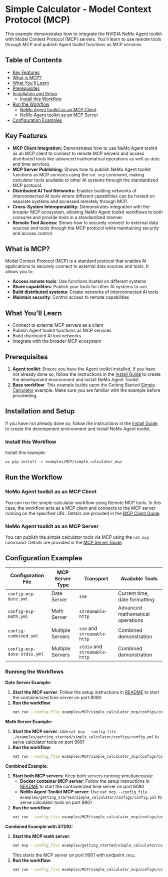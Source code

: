 <!--
SPDX-FileCopyrightText: Copyright (c) 2025, NVIDIA CORPORATION & AFFILIATES. All rights reserved.
SPDX-License-Identifier: Apache-2.0

Licensed under the Apache License, Version 2.0 (the "License");
you may not use this file except in compliance with the License.
You may obtain a copy of the License at

http://www.apache.org/licenses/LICENSE-2.0

Unless required by applicable law or agreed to in writing, software
distributed under the License is distributed on an "AS IS" BASIS,
WITHOUT WARRANTIES OR CONDITIONS OF ANY KIND, either express or implied.
See the License for the specific language governing permissions and
limitations under the License.
-->

# Simple Calculator - Model Context Protocol (MCP)

This example demonstrates how to integrate the NVIDIA NeMo Agent toolkit with Model Context Protocol (MCP) servers. You'll learn to use remote tools through MCP and publish Agent toolkit functions as MCP services.

## Table of Contents

- [Key Features](#key-features)
- [What is MCP?](#what-is-mcp)
- [What You'll Learn](#what-youll-learn)
- [Prerequisites](#prerequisites)
- [Installation and Setup](#installation-and-setup)
  - [Install this Workflow](#install-this-workflow)
- [Run the Workflow](#run-the-workflow)
  - [NeMo Agent toolkit as an MCP Client](#nemo-agent-toolkit-as-an-mcp-client)
  - [NeMo Agent toolkit as an MCP Server](#nemo-agent-toolkit-as-an-mcp-server)
- [Configuration Examples](#configuration-examples)

## Key Features

- **MCP Client Integration:** Demonstrates how to use NeMo Agent toolkit as an MCP client to connect to remote MCP servers and access distributed tools like advanced mathematical operations as well as date and time services.
- **MCP Server Publishing:** Shows how to publish NeMo Agent toolkit functions as MCP services using the `nat mcp` command, making calculator tools available to other AI systems through the standardized MCP protocol.
- **Distributed AI Tool Networks:** Enables building networks of interconnected AI tools where different capabilities can be hosted on separate systems and accessed remotely through MCP.
- **Cross-System Interoperability:** Demonstrates integration with the broader MCP ecosystem, allowing NeMo Agent toolkit workflows to both consume and provide tools in a standardized manner.
- **Remote Tool Access:** Shows how to securely connect to external data sources and tools through the MCP protocol while maintaining security and access control.

## What is MCP?

Model Context Protocol (MCP) is a standard protocol that enables AI applications to securely connect to external data sources and tools. It allows you to:

- **Access remote tools**: Use functions hosted on different systems
- **Share capabilities**: Publish your tools for other AI systems to use
- **Build distributed systems**: Create networks of interconnected AI tools
- **Maintain security**: Control access to remote capabilities

## What You'll Learn

- Connect to external MCP servers as a client
- Publish Agent toolkit functions as MCP services
- Build distributed AI tool networks
- Integrate with the broader MCP ecosystem

## Prerequisites

1. **Agent toolkit**: Ensure you have the Agent toolkit installed. If you have not already done so, follow the instructions in the [Install Guide](../../../docs/source/quick-start/installing.md#install-from-source) to create the development environment and install NeMo Agent Toolkit.
2. **Base workflow**: This example builds upon the Getting Started [Simple Calculator](../../getting_started/simple_calculator/) example. Make sure you are familiar with the example before proceeding.

## Installation and Setup

If you have not already done so, follow the instructions in the [Install Guide](../../../docs/source/quick-start/installing.md#install-from-source) to create the development environment and install NeMo Agent toolkit.

### Install this Workflow

Install this example:

```bash
uv pip install -e examples/MCP/simple_calculator_mcp
```

## Run the Workflow

### NeMo Agent toolkit as an MCP Client
You can run the simple calculator workflow using Remote MCP tools. In this case, the workflow acts as a MCP client and connects to the MCP server running on the specified URL. Details are provided in the [MCP Client Guide](../../../docs/source/workflows/mcp/mcp-client.md).

### NeMo Agent toolkit as an MCP Server
You can publish the simple calculator tools via MCP using the `nat mcp` command. Details are provided in the [MCP Server Guide](../../../docs/source/workflows/mcp/mcp-server.md).

## Configuration Examples
| Configuration File | MCP Server Type | Transport | Available Tools |
|--------------------|-----------------|-----------------|-----------------|
| `config-mcp-date.yml` | Date Server | `sse` | Current time, date formatting |
| `config-mcp-math.yml` | Math Server | `streamable-http` | Advanced mathematical operations |
| `config-combined.yml` | Multiple Servers | `sse` and `streamable-http` | Combined demonstration |
| `config-mcp-date-stdio.yml` | Multiple Servers | `stdio` and `streamable-http` | Combined demonstration |

### Running the Workflows
**Date Server Example:**
1. **Start the MCP server**: Follow the setup instructions in [README](./deploy_external_mcp/README.md) to start the containerized time server on port 8080
2. **Run the workflow**:
   ```bash
   nat run --config_file examples/MCP/simple_calculator_mcp/configs/config-mcp-date.yml --input "What is the current hour of the day?"
   ```

**Math Server Example:**
1. **Start the MCP server**: Use `nat mcp --config_file ./examples/getting_started/simple_calculator/configs/config.yml` to serve calculator tools on port 9901
2. **Run the workflow**:
   ```bash
   nat run --config_file examples/MCP/simple_calculator_mcp/configs/config-mcp-math.yml --input "What is the product of 2 * 4?"
   ```

**Combined Example:**
1. **Start both MCP servers**: Keep both servers running simultaneously:
   - **Docker container MCP server**: Follow the setup instructions in [README](./deploy_external_mcp/README.md) to start the containerized time server on port 8080
   - **NeMo Agent Toolkit MCP server**: Use `nat mcp --config_file examples/getting_started/simple_calculator/configs/config.yml` to serve calculator tools on port 9901
2. **Run the workflow**:
   ```bash
   nat run --config_file examples/MCP/simple_calculator_mcp/configs/config-combined.yml --input "Is the product of 2 * 4 greater than the current hour of the day?"
   ```

**Combined Example with STDIO:**
1. **Start the MCP math server**:
   ```bash
   nat mcp --config_file examples/getting_started/simple_calculator/configs/config.yml
   ```
   This starts the MCP server on port 9901 with endpoint `/mcp`.
2. **Run the workflow**:
   ```bash
   nat run --config_file examples/MCP/simple_calculator_mcp/configs/config-mcp-date-stdio.yml --input "Is the product of 2 * 4 greater than the current hour of the day?"
   ```
